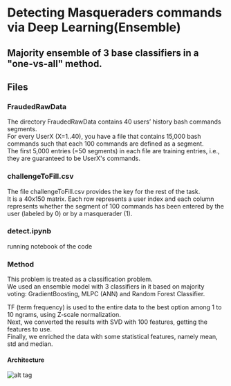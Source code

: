# Detecting Masqueraders commands via Deep Learning(Ensemble)

## Majority ensemble of 3 base classifiers in a "one-vs-all" method.

## Files
### FraudedRawData
The directory FraudedRawData contains 40 users’ history bash commands segments. <br>
For every UserX (X=1..40), you have a file that contains 15,000 bash commands such that each 100 commands are defined as a segment. <br> 
The first 5,000 entries (=50 segments) in each file are training entries, i.e., they are guaranteed to be UserX's commands.  <br>

### challengeToFill.csv
The file challengeToFill.csv provides the key for the rest of the task. <br>
It is a 40x150 matrix. Each row represents a user index and each column represents whether the segment of 100 commands has been entered by the user (labeled by 0) or by a masquerader (1). <br>

### detect.ipynb
running notebook of the code

### Method
This problem is treated as a classification problem. <br>
We used an ensemble model with 3 classifiers in it based on majority voting: GradientBoosting, MLPC (ANN) and Random Forest Classifier. <br> 

TF (term frequency) is used to the entire data to the best option among 1 to 10 ngrams, using Z-scale normalization.  <br>
Next, we converted the results with SVD with 100 features, getting the features to use.  <br>
Finally, we enriched the data with some statistical features, namely mean, std and median.  <br>

#### Architecture
![alt tag](https://github.com/orel1212/MyWorks/blob/main/Deep%20Learning/Detect%20Masqueraders%20Commands/%E2%80%8F%E2%80%8Fclassifiers.PNG)



